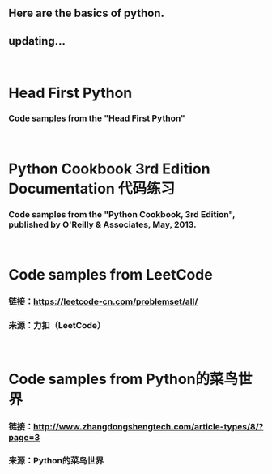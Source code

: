 ## Here are the basics of python.
## updating...
&nbsp;  &nbsp;

# Head First Python
### Code samples from the "Head First Python"
&nbsp;

# Python Cookbook 3rd Edition Documentation 代码练习
### Code samples from the "Python Cookbook, 3rd Edition", published by O'Reilly & Associates, May, 2013.
&nbsp;

# Code samples from LeetCode 
### 链接：https://leetcode-cn.com/problemset/all/ 
### 来源：力扣（LeetCode）
&nbsp;

# Code samples from Python的菜鸟世界 
### 链接：http://www.zhangdongshengtech.com/article-types/8/?page=3 
### 来源：Python的菜鸟世界


